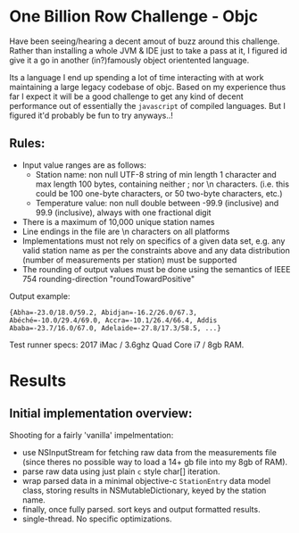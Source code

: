 #  One Billion Row Challenge - Objc

Have been seeing/hearing a decent amout of buzz around this challenge.  Rather than installing a whole JVM & IDE just to take a pass at it, I figured id give it a go in another (in?)famously object orientented language.

Its a language I end up spending a lot of time interacting with at work maintaining a large legacy codebase of objc.  Based on my experience thus far I expect it will be a good challenge to get any kind of decent performance out of essentially the `javascript` of compiled languages.  But I figured it'd probably be fun to try anyways..!     

## Rules:
* Input value ranges are as follows:
    * Station name: non null UTF-8 string of min length 1 character and max length 100 bytes, containing neither ; nor \n characters. (i.e. this could be 100 one-byte characters, or 50 two-byte characters, etc.)
    * Temperature value: non null double between -99.9 (inclusive) and 99.9 (inclusive), always with one fractional digit
* There is a maximum of 10,000 unique station names
* Line endings in the file are \n characters on all platforms
* Implementations must not rely on specifics of a given data set, e.g. any valid station name as per the constraints above and any data distribution (number of measurements per station) must be supported
* The rounding of output values must be done using the semantics of IEEE 754 rounding-direction "roundTowardPositive"

Output example:
```
{Abha=-23.0/18.0/59.2, Abidjan=-16.2/26.0/67.3, Abéché=-10.0/29.4/69.0, Accra=-10.1/26.4/66.4, Addis Ababa=-23.7/16.0/67.0, Adelaide=-27.8/17.3/58.5, ...}
```

Test runner specs:
2017 iMac / 3.6ghz Quad Core i7 / 8gb RAM.

# Results

## Initial implementation overview:

Shooting for a fairly 'vanilla' impelmentation:
 * use NSInputStream for fetching raw data from the measurements file (since theres no possible way to load a 14+ gb file into my 8gb of RAM).
 * parse raw data using just plain `c` style char[] iteration.
 * wrap parsed data in a minimal objective-c `StationEntry` data model class, storing results in NSMutableDictionary, keyed by the station name.
 * finally, once fully parsed. sort keys and output formatted results.
 * single-thread.  No specific optimizations.



